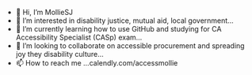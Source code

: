 - 👋 Hi, I’m MollieSJ
- 👀 I’m interested in disability justice, mutual aid, local government…
- 🌱 I’m currently learning how to use GitHub and studying for CA Accessibility Specialist (CASp) exam…
- 💞️ I’m looking to collaborate on accessible procurement and spreading joy they disability culture…
- 📫 How to reach me ...calendly.com/accessmollie

